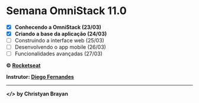 # Semana OmniStack 11.0

- [x] **Conhecendo a OmniStack (23/03)**
- [x] **Criando a base da aplicação (24/03)**
- [ ] Construindo a interface web (25/03)
- [ ] Desenvolvendo o app mobile (26/03)
- [ ] Funcionalidades avançadas (27/03)

**&copy; [Rocketseat](https://rocketseat.com.br/)**

**Instrutor: [Diego Fernandes](https://github.com/diego3g)**

---

***</>*** **by Christyan Brayan**
